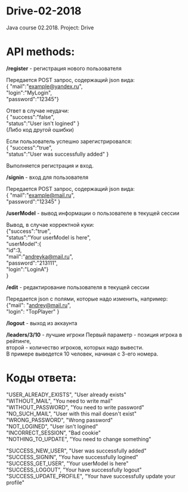 # Drive-02-2018
Java course 02.2018. Project: Drive

# API methods:


**/register** - регистрация нового пользователя </br>

Передается POST запрос, содержащий json вида: <br />
{ "mail":"example@yandex.ru", <br />
  "login":"MyLogin", <br />
  "password":"12345"}<br />

Ответ в случае неудачи: <br />
{	"success":"false",<br />
	"status":"User isn't logined" }<br />
(Либо код другой ошибки)<br />

Если пользователь успешно зарегистрировался: <br />
{	"success":"true",<br />
	"status":"User was successfully added" }<br />
   
 Выполняется регистрация и вход. 
<br />

**/signin** - вход для пользователя

Передается POST запрос, содержащий json вида: <br />
{    "mail":"example@mail.ru", <br />
     "password":"12345" }<br />

**/userModel** - вывод информации о пользователе в текущей сессии<br />
 
 Вывод, в случае корректной куки: 
<br />
{"success":"true",<br />
 "status":"Your userModel is here",<br />
 "userModel":{<br />
	"id":3,<br />
	"mail":"andreyka@mail.ru",<br />
	"password":"213111",<br />
	"login":"LoginA"} <br />
}<br />

**/edit** - редактирование пользователя в текущей сессии <br />

Передается json с полями, которые надо изменить, например: <br />
{"mail": "andrey@mail.ru", <br />
"login": "TopPlayer" }<br />

**/logout** - выход из аккаунта


**/leaders/3/10** - лучшие игроки
Первый параметр - позиция игрока в рейтинге, <br />
второй - количество игроков, которых надо вывести. <br />
В примере выведется 10 человек, начиная с 3-его номера.<br />


# Коды ответа:

"USER_ALREADY_EXISTS", "User already exists"<br />
"WITHOUT_MAIL", "You need to write mail"<br />
"WITHOUT_PASSWORD", "You need to write password"<br />
"NO_SUCH_MAIL", "User with this mail doesn't exist"<br />
"WRONG_PASSWORD", "Wrong password"<br />
"NOT_LOGINED", "User isn't logined"<br />
"INCORRECT_SESSION", "Bad cookie" <br />
"NOTHING_TO_UPDATE", "You need to change something"<br />


"SUCCESS_NEW_USER", "User was successfully added"<br />
"SUCCESS_SIGNIN", "You have successfully logined"<br />
"SUCCESS_GET_USER", "Your userModel is here"<br />
"SUCCESS_LOGOUT", "Your have successfully logout"<br />
"SUCCESS_UPDATE_PROFILE", "Your have successfully update your profile"<br />
